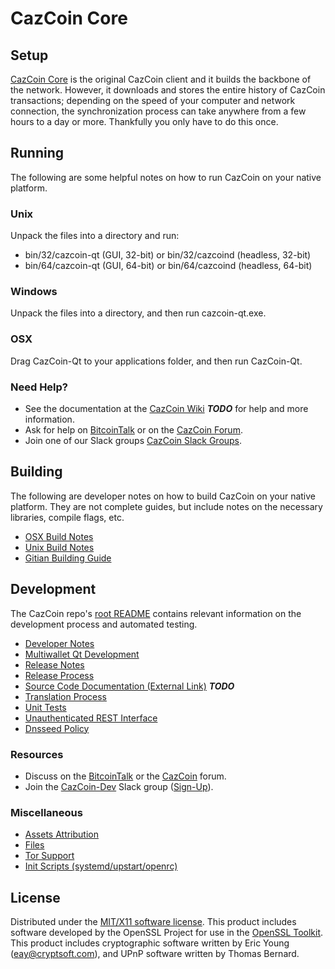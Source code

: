 CazCoin Core
=====================

Setup
---------------------
[CazCoin Core](http://cazcoin.io/wallet) is the original CazCoin client and it builds the backbone of the network. However, it downloads and stores the entire history of CazCoin transactions; depending on the speed of your computer and network connection, the synchronization process can take anywhere from a few hours to a day or more. Thankfully you only have to do this once.

Running
---------------------
The following are some helpful notes on how to run CazCoin on your native platform.

### Unix

Unpack the files into a directory and run:

- bin/32/cazcoin-qt (GUI, 32-bit) or bin/32/cazcoind (headless, 32-bit)
- bin/64/cazcoin-qt (GUI, 64-bit) or bin/64/cazcoind (headless, 64-bit)

### Windows

Unpack the files into a directory, and then run cazcoin-qt.exe.

### OSX

Drag CazCoin-Qt to your applications folder, and then run CazCoin-Qt.

### Need Help?

* See the documentation at the [CazCoin Wiki](https://en.bitcoin.it/wiki/Main_Page) ***TODO***
for help and more information.
* Ask for help on [BitcoinTalk](https://bitcointalk.org/index.php?topic=2186812.0) or on the [CazCoin Forum](http://forum.cazcoin.io/).
* Join one of our Slack groups [CazCoin Slack Groups](https://cazcoin.io/slack-logins/).

Building
---------------------
The following are developer notes on how to build CazCoin on your native platform. They are not complete guides, but include notes on the necessary libraries, compile flags, etc.

- [OSX Build Notes](build-osx.md)
- [Unix Build Notes](build-unix.md)
- [Gitian Building Guide](gitian-building.md)

Development
---------------------
The CazCoin repo's [root README](https://github.com/copicogithub1/cazcoin/blob/master/README.md) contains relevant information on the development process and automated testing.

- [Developer Notes](developer-notes.md)
- [Multiwallet Qt Development](multiwallet-qt.md)
- [Release Notes](release-notes.md)
- [Release Process](release-process.md)
- [Source Code Documentation (External Link)](https://dev.visucore.com/bitcoin/doxygen/) ***TODO***
- [Translation Process](translation_process.md)
- [Unit Tests](unit-tests.md)
- [Unauthenticated REST Interface](REST-interface.md)
- [Dnsseed Policy](dnsseed-policy.md)

### Resources

* Discuss on the [BitcoinTalk](https://bitcointalk.org/index.php?topic=2186812.0) or the [CazCoin](http://forum.cazcoin.io/) forum.
* Join the [CazCoin-Dev](https://cazcoin-dev.slack.com/) Slack group ([Sign-Up](https://cazcoin.herokuapp.com/)).

### Miscellaneous
- [Assets Attribution](assets-attribution.md)
- [Files](files.md)
- [Tor Support](tor.md)
- [Init Scripts (systemd/upstart/openrc)](init.md)

License
---------------------
Distributed under the [MIT/X11 software license](http://www.opensource.org/licenses/mit-license.php).
This product includes software developed by the OpenSSL Project for use in the [OpenSSL Toolkit](https://www.openssl.org/). This product includes
cryptographic software written by Eric Young ([eay@cryptsoft.com](mailto:eay@cryptsoft.com)), and UPnP software written by Thomas Bernard.
